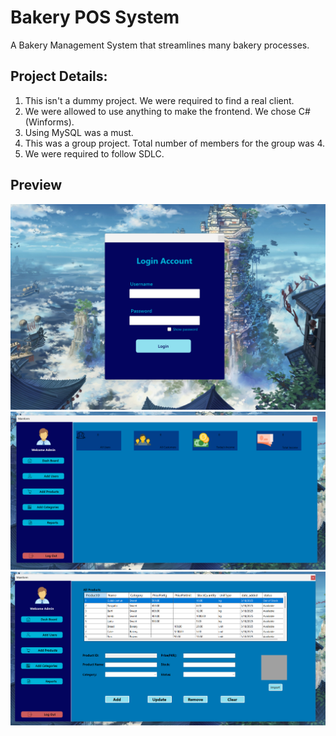 # Bakery POS System  
A Bakery Management System that streamlines many bakery processes.

## Project Details:  
1. This isn't a dummy project. We were required to find a real client.
2. We were allowed to use anything to make the frontend. We chose C# (Winforms).
3. Using MySQL was a must.
4. This was a group project. Total number of members for the group was 4.
5. We were required to follow SDLC.
## Preview
![login](./Bakery%20POS/Assets/readme-images/login.png)
![mainform](./Bakery%20POS/Assets/readme-images/mainform.png)
![add_products](./Bakery%20POS/Assets/readme-images/add_products.png)